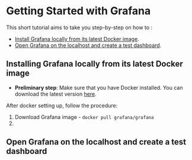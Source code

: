 # Getting Started with Grafana
This short tutorial aims to take you step-by-step on how to :  

*  [Install Grafana locally from its latest Docker image]().
*  [Open Grafana on the localhost and create a test dashboard]().

## Installing Grafana locally from its latest Docker image
* **Preliminary step**:  Make sure that you have Docker installed. You can download the latest version [here](https://www.docker.com).

After docker setting up, follow the procedure:   
1. Download Grafana image  - `docker pull grafana/grafana`
2. 
## Open Grafana on the localhost and create a test dashboard
